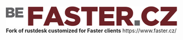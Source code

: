<p align="center">
  <img src="res/logo-header.svg" alt="FasterRustDesk - remote desktop for Faster clients"><br>
  <b>Fork of rustdesk customized for Faster clients</b>
  https://www.faster.cz/
</p>
